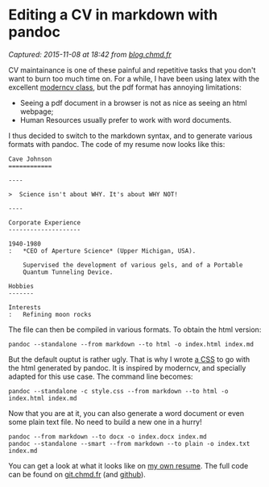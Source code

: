 # Editing a CV in markdown with pandoc

_Captured: 2015-11-08 at 18:42 from [blog.chmd.fr](http://blog.chmd.fr/editing-a-cv-in-markdown-with-pandoc.html)_

CV maintainance is one of these painful and repetitive tasks that you don't want to burn too much time on. For a while, I have been using latex with the excellent [moderncv class](http://www.ctan.org/pkg/moderncv), but the pdf format has annoying limitations:

  * Seeing a pdf document in a browser is not as nice as seeing an html webpage;
  * Human Resources usually prefer to work with word documents.

I thus decided to switch to the markdown syntax, and to generate various formats with pandoc. The code of my resume now looks like this:
    
    
    Cave Johnson
    ============
    
    ----
    
    >  Science isn't about WHY. It's about WHY NOT!
    
    ----
    
    Corporate Experience
    --------------------
    
    1940-1980
    :   *CEO of Aperture Science* (Upper Michigan, USA).
    
        Supervised the development of various gels, and of a Portable
        Quantum Tunneling Device.
    
    Hobbies
    -------
    
    Interests
    :   Refining moon rocks
    

The file can then be compiled in various formats. To obtain the html version:
    
    
    pandoc --standalone --from markdown --to html -o index.html index.md
    

But the default ouptut is rather ugly. That is why I wrote [a CSS](//resume.chmd.fr/style.css) to go with the html generated by pandoc. It is inspired by moderncv, and specially adapted for this use case. The command line becomes:
    
    
    pandoc --standalone -c style.css --from markdown --to html -o index.html index.md
    

Now that you are at it, you can also generate a word document or even some plain text file. No need to build a new one in a hurry!
    
    
    pandoc --from markdown --to docx -o index.docx index.md
    pandoc --standalone --smart --from markdown --to plain -o index.txt index.md
    

You can get a look at what it looks like on [my own resume](//resume.chmd.fr). The full code can be found on [git.chmd.fr](https://git.chmd.fr/?p=resume.git) (and [github](https://github.com/chmduquesne/resume)).
